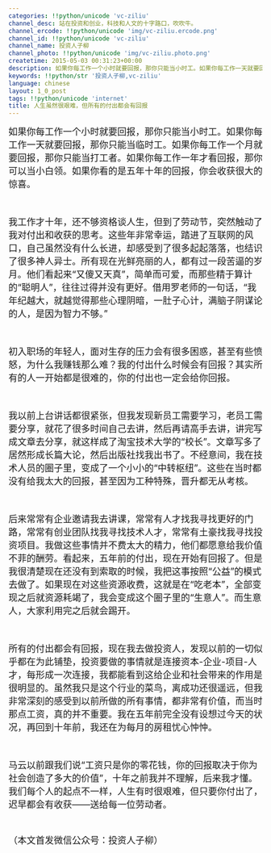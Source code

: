 ```yaml
---
categories: !!python/unicode 'vc-ziliu'
channel_desc: 站在投资和创业，科技和人文的十字路口，吹吹牛。
channel_ercode: !!python/unicode 'img/vc-ziliu.ercode.png'
channel_id: !!python/unicode 'vc-ziliu'
channel_name: 投资人子柳
channel_photo: !!python/unicode 'img/vc-ziliu.photo.png'
createtime: 2015-05-03 00:31:23+00:00
description: ​如果你每工作一个小时就要回报，那你只能当小时工。如果你每工作一天就要回报，那你只能当临时工。如果你每工作一个月就要回报，那你只能当打工者。如果你每工作一年才看回报，那你可以当小白领。如果你看的是五年十年的回报，你会收获很大的惊喜。
keywords: !!python/str '投资人子柳,vc-ziliu'
language: chinese
layout: 1_0_post
tags: !!python/unicode 'internet'
title: 人生虽然很艰难，但所有的付出都会有回报
---
```

<div class="rich_media_content" id="js_content">
<p>
<span style="font-size: 18px;">
          如果你每工作一个小时就要回报，那你只能当小时工。如果你每工作一天就要回报，那你只能当临时工。如果你每工作一个月就要回报，那你只能当打工者。如果你每工作一年才看回报，那你可以当小白领。如果你看的是五年十年的回报，你会收获很大的惊喜。
         </span>
</p>
<p>
<span style="font-size: 18px;">
<br/>
</span>
</p>
<p>
<span style="font-size: 18px;">
          我工作才十年，还不够资格谈人生，但到了劳动节，突然触动了我对付出和收获的思考。这些年非常幸运，踏进了互联网的风口，自己虽然没有什么长进，却感受到了很多起起落落，也结识了很多神人异士。所有现在光鲜亮丽的人，都有过一段苦逼的岁月。他们看起来“又傻又天真”，简单而可爱，而那些精于算计的“聪明人”，往往过得并没有更好。借用罗老师的一句话，“我年纪越大，就越觉得那些心理阴暗，一肚子心计，满脑子阴谋论的人，是因为智力不够。”
         </span>
</p>
<p>
<span style="font-size: 18px;">
<br/>
</span>
</p>
<p>
<span style="font-size: 18px;">
          初入职场的年轻人，面对生存的压力会有很多困惑，甚至有些愤怒，为什么我赚钱那么难？我的付出什么时候会有回报？其实所有的人一开始都是很难的，你的付出也一定会给你回报。
         </span>
</p>
<p>
<span style="font-size: 18px;">
<br/>
</span>
</p>
<p>
<span style="font-size: 18px;">
          我以前上台讲话都很紧张，但我发现新员工需要学习，老员工需要分享，就花了很多时间自己去讲，然后再请高手去讲，讲完写成文章去分享，就这样成了淘宝技术大学的“校长”。文章写多了居然形成长篇大论，然后出版社找我出书了。不经意间，我在技术人员的圈子里，变成了一个小小的“中转枢纽”。这些在当时都没有给我太大的回报，甚至因为工种特殊，晋升都无从考核。
         </span>
</p>
<p>
<span style="font-size: 18px;">
<br/>
</span>
</p>
<p>
<span style="font-size: 18px;">
          后来常常有企业邀请我去讲课，常常有人才找我寻找更好的门路，常常有创业团队找我寻找技术人才，常常有土豪找我寻找投资项目。我做这些事情并不费太大的精力，他们都愿意给我价值不菲的酬劳。看起来，五年前的付出，现在开始有回报了。但是我很清楚现在还没有到索取的时候，我把这事按照“公益”的模式去做了。如果现在对这些资源收费，这就是在“吃老本”，全部变现之后就资源耗竭了，我会变成这个圈子里的“生意人”。而生意人，大家利用完之后就会踢开。
         </span>
</p>
<p>
<span style="font-size: 18px;">
<br/>
</span>
</p>
<p>
<span style="font-size: 18px;">
          所有的付出都会有回报，现在我去做投资人，发现以前的一切似乎都在为此铺垫，投资要做的事情就是连接资本-企业-项目-人才，每形成一次连接，我都能看到这给企业和社会带来的作用是很明显的。虽然我只是这个行业的菜鸟，离成功还很遥远，但我非常深刻的感受到以前所做的所有事情，都非常有价值，而当时那点工资，真的并不重要。我在五年前完全没有设想过今天的状况，再回到十年前，我还在为每月的房租忧心忡忡。
         </span>
</p>
<p>
<span style="font-size: 18px;">
<br/>
</span>
</p>
<p>
<span style="font-size: 18px;">
          马云以前跟我们说“工资只是你的零花钱，你的回报取决于你为社会创造了多大的价值”，十年之前我并不理解，后来我才懂。
         </span>
<span style="font-size: 18px;">
          我们每个人的起点不一样，人生有时很艰难，但只要你付出了，迟早都会有收获——送给每一位劳动者。
         </span>
</p>
<p>
<br/>
</p>
<p>
<span style="font-size: 18px;">
          （本文首发微信公众号：投资人子柳）
         </span>
</p>
</div>